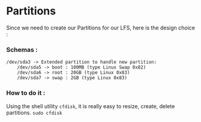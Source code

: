# Partitions

Since we need to create our Partitions for our LFS, here is the design choice :

### Schemas :

```
/dev/sda3 -> Extended partition to handle new partition:  
	/dev/sda5 -> boot : 100MB (type Linux Swap 0x82)  
	/dev/sda6 -> root : 20GB (type Linux 0x83)  
	/dev/sda7 -> swap : 2GB (type Linux 0x83)  
```

### How to do it :
 Using the shell utility `cfdisk`, it is really easy to resize, create, delete partitions.
 `sudo cfdisk`
